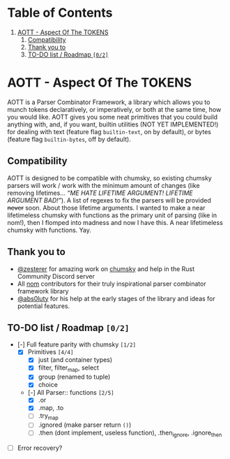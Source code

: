 
# Table of Contents

1.  [AOTT - Aspect Of The TOKENS](#org13b2bfb)
    1.  [Compatibility](#orgab23c87)
    2.  [Thank you to](#org110d52a)
    3.  [TO-DO list / Roadmap <code>[0/2]</code>](#org668c302)


<a id="org13b2bfb"></a>

# AOTT - Aspect Of The TOKENS

AOTT is a Parser Combinator Framework, a library which allows you to munch
tokens declaratively, or imperatively, or both at the same time, how you would like.
AOTT gives you some neat primitives that you could build anything with,
and, if you want, builtin utilities (NOT YET IMPLEMENTED!) for dealing with
text (feature flag `builtin-text`, on by default),
or bytes (feature flag `builtin-bytes`, off by default).


<a id="orgab23c87"></a>

## Compatibility

AOTT is designed to be compatible with chumsky, so existing chumsky parsers will work / work with the minimum amount of changes (like removing lifetimes&#x2026; *&ldquo;ME HATE LIFETIME ARGUMENT! LIFETIME ARGUMENT BAD!&rdquo;*).
A list of regexes to fix the parsers will be provided <del>never</del> soon.
About those lifetime arguments. I wanted to make a near lifetimeless chumsky
with functions as the primary unit of parsing (like in nom!), then I flomped into madness and now I have this. A near lifetimeless chumsky with functions. Yay.


<a id="org110d52a"></a>

## Thank you to

-   [@zesterer](https://github.com/zesterer) for amazing work on [chumsky](https://github.com/zesterer/chumsky) and help in the Rust Community Discord server
-   All [nom](https://github.com/rust-bakery/nom) contributors for their truly inspirational parser combinator framework library
-   [@abs0luty](https://github.com/abs0luty) for his help at the early stages of the library and ideas for potential features.


<a id="org668c302"></a>

## TO-DO list / Roadmap <code>[0/2]</code>

-   [-] Full feature parity with chumsky <code>[1/2]</code>
    -   [X] Primitives <code>[4/4]</code>
        -   [X] just (and container types)
        -   [X] filter, filter<sub>map</sub>, select
        -   [X] group (renamed to tuple)
        -   [X] choice
    -   [-] All Parser:: functions <code>[2/5]</code>
        -   [X] .or
        -   [X] .map, .to
        -   [ ] .try<sub>map</sub>
        -   [ ] .ignored (make parser return `()`)
        -   [ ] .then (dont implement, useless function), .then<sub>ignore</sub>, .ignore<sub>then</sub>
-   [ ] Error recovery?

